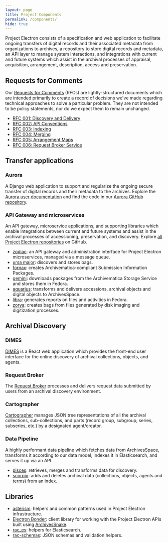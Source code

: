 ```yaml
---
layout: page
title: Project Components
permalink: /components/
hide: true
---
```


Project Electron consists of a specification and web application to facilitate ongoing transfers of digital records and their associated metadata from organizations to archives, a repository to store digital records and metadata, an API layer to manage system interactions, and integrations with current and future systems which assist in the archival processes of appraisal, acquisition, arrangement, description, access and preservation.

## Requests for Comments

Our [Requests for Comments](https://github.com/RockefellerArchiveCenter/project_electron/tree/base/rfcs) (RFCs) are lightly-structured documents which are intended primarily to create a record of decisions we've made regarding technical approaches to solve a particular problem. They are not intended to be policy statements, nor do we expect them to remain unchanged.

  - [RFC 001: Discovery and Delivery](https://github.com/RockefellerArchiveCenter/project_electron/blob/base/rfcs/001-discovery-and-delivery.md)
  - [RFC 002: API Conventions](https://github.com/RockefellerArchiveCenter/project_electron/blob/base/rfcs/002-api-conventions.md)
  - [RFC 003: Indexing](https://github.com/RockefellerArchiveCenter/project_electron/blob/base/rfcs/003-indexing.md)
  - [RFC 004: Merging](https://github.com/RockefellerArchiveCenter/project_electron/blob/base/rfcs/004-mergers.md)
  - [RFC 005: Arrangement Maps](https://github.com/RockefellerArchiveCenter/project_electron/blob/base/rfcs/005-arrangement-maps.md)
  - [RFC 006: Request Broker Service](https://github.com/RockefellerArchiveCenter/project_electron/blob/base/rfcs/006-request-broker-service.md)

## Transfer applications
### Aurora
A Django web application to support and regularize the ongoing secure transfer of digital records and their metadata to the archives. Explore the [Aurora user documentation](https://docs.rockarch.org/aurora/) and find the code in our [Aurora GitHub repository](https://github.com/RockefellerArchiveCenter/aurora).

### API Gateway and microservices
An API gateway, microservice applications, and supporting libraries which enable integrations between current and future systems and assist in the archival processes of accessioning, preservation, and discovery. Explore [all Project Electron repositories](https://github.com/topics/project-electron) on GitHub.

  - [zodiac](https://github.com/RockefellerArchiveCenter/zodiac): an API gateway and administration interface for Project Electron microservices, managed via a message queue.
  - [ursa major](https://github.com/RockefellerArchiveCenter/ursa_major): discovers and stores bags.
  - [fornax](https://github.com/RockefellerArchiveCenter/fornax): creates Archivematica-compliant Submission Information Packages.
  - [gemini](https://github.com/RockefellerArchiveCenter/gemini): downloads packages from the Archivematica Storage Service and stores them in Fedora.
  - [aquarius](https://github.com/RockefellerArchiveCenter/aquarius): transforms and delivers accessions, archival objects and digital objects to ArchivesSpace.
  - [libra](https://github.com/RockefellerArchiveCenter/libra): generates reports on files and activities in Fedora.
  - [zorya](https://github.com/RockefellerArchiveCenter/zorya): creates bags from files generated by disk imaging and digitization processes.

## Archival Discovery
### DIMES
[DIMES](https://github.com/RockefellerArchiveCenter/dimes) is a React web application which provides the front-end user interface for the online discovery of archival collections, objects, and agents.
### Request Broker
The [Request Broker](https://github.com/RockefellerArchiveCenter/request_broker) processes and delivers request data submitted by users from an archival discovery environment.
### Cartographer
[Cartographer](https://github.com/RockefellerArchiveCenter/cartographer) manages JSON tree representations of all the archival collections, sub-collections, and parts (record group, subgroup, series, subseries, etc.) by a designated agent/creator.

### Data Pipeline
A highly performant data pipeline which fetches data from ArchivesSpace, transforms it according to our data model, indexes it in Elasticsearch, and serves it up via an API.

- [pisces](https://github.com/RockefellerArchiveCenter/pisces): retrieves, merges and transforms data for discovery.
- [scorpio](https://github.com/RockefellerArchiveCenter/scorpio): adds and deletes archival data (collections, objects, agents and terms) from an index.
## Libraries

  - [asterism](https://github.com/RockefellerArchiveCenter/asterism): helpers and common patterns used in Project Electron infrastructure.
  - [Electron Bonder](https://github.com/RockefellerArchiveCenter/ElectronBonder): client library for working with the Project Electron APIs built using [ArchivesSnake](https://github.com/archivesspace-labs/ArchivesSnake/).
  - [rac_es](https://github.com/RockefellerArchiveCenter/rac_es): helpers for Elasticsearch.
  - [rac-schemas](https://github.com/RockefellerArchiveCenter/rac_schemas): JSON schemas and validation helpers.
